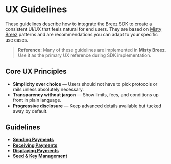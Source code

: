 # UX Guidelines
These guidelines describe how to integrate the Breez SDK to create a consistent UI/UX that feels natural for end users. They are based on [Misty Breez](https://breez.technology/misty/) patterns and are recommendations you can adapt to your specific use cases.
> **Reference:** Many of these guidelines are implemented in **Misty Breez**. Use it as the primary UX reference during SDK implementation.

## Core UX Principles
- **Simplicity over choice** — Users should not have to pick protocols or rails unless absolutely necessary.
- **Transparency without jargon** — Show limits, fees, and conditions up front in plain language.
- **Progressive disclosure** — Keep advanced details available but tucked away by default.

## Guidelines
- **[Sending Payments]** 
- **[Receiving Payments]**
- **[Displaying Payments]** 
- **[Seed & Key Management]** 

[Sending Payments]: uxguide_send.md
[Receiving Payments]: uxguide_receive.md
[Displaying Payments]: uxguide_display.md
[Seed & Key Management]: uxguide_seed.md
